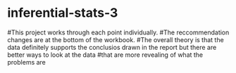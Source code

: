 # inferential-stats-3
#This project works through each point individually.
#The reccommendation changes are at the bottom of the workbook.
#The overall theory is that the data definitely supports the conclusios drawn in the report but there are better ways to look at the data 
#that are more revealing of what the problems are
